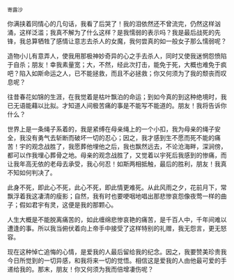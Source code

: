    寄露沙 

   你满挟着同情心的几句话，我看了后哭了！我的泪依然还不曾流完，仍然这样汹涌，这样泛滥；我真不解为了什么这样？是我懦弱的表示吗？我是最后战死的先锋，我总算牺牲了感情让意志去杀人的女魔，我何尝真的如一般女子那么懦弱呢？

   造物小儿有意弄人，使我用那极神妙奇异的心之手去杀人，同时又使我迷惘怨愤陷于自杀；朋友！幸我素量宽；大，不然，经此次打击，能免于死，大概也难免于疯吧？陷入如斯命运之人，已不能拯救，而且不必拯救；你又何须为了我的颓丧而叹息呢？

   往昔春花如锦的生涯，在我觉着是枯叶飘泊的命运；到如今真的到这种绝境时，我已无语能藉以比拟。才知道人间极苦痛的事是不能写不能道的。朋友！我将告诉你什么？

   世界上是一条绳子系着的，我是紧缚在母亲绳上的一个小扣，我为母亲的绳子安全，我没有勇气去斩断而破坏一切的忍心；因之，我才感到生不愿而死不能的痛苦！宇的观念战胜了，我愿葬他埋他之后，我也飘然远去，不论沧海畔，深涧傍，都可以作我埋心葬骨之地。母亲的观念战胜了，又觉着以宇死后我感到的惨痛，而让我年高无依的老母去承受，我心何忍！如斯两相抵触，最后的胜利，朋友！我真不知如何判决了。

   此身不死，即此心不死，此心不死，即此情更难死。从此风雨之夕，花前月下，常飘浮着我这凄清的瘦影；自然，我有时也要哽咽地唱出那悲惨哀怨像夜莺一样的曲子；假如君宇有灵，这便是我的那颗心。

   人生大概是不能脱离痛苦的，如此缠绵悲惨哀艳的痛苦，是千百人中，千年间难以遭逢的事。所以我当俯伏着向上帝手中接受了这样特别的礼赠，我无怨言，更无怒容。

   现在这种悼亡追悔的心情，是爱我的人最后留给我的纪念。因之，我要赞美珍贵我今日所觉到的一切异感，和我将来一切的觉悟。相信这是爱我的人由他最可爱的手递给我的。那末，朋友！你又何须为我而倍增凄伤呢？

